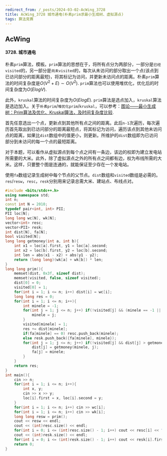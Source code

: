 ```yaml
---
redirect_from: /_posts/2024-03-02-AcWing_3728
title: AcWing_3728 城市通电(朴素prim求最小生成树、虚拟源点)
tags: 算法竞赛
---
```


## AcWing

####  3728. 城市通电

朴素`prim`算法，模板。`prim`算法的思想在于，将所有点分为两部分，一部分是`已经visited`的，另一部分是`尚未visited`的，每次从未访问的部分取出一个点(该点到已访问部分的距离最短)，将其标记为访问，并更新未访问点的距离。朴素`prim`算法的时间复杂度是$O(V^2+E)\sim O(V^2)$. `prim`算法也可以使用堆优化，优化后的时间复杂度为$O(ElogV)$.

此外，`kruskal`算法的时间复杂度为$O(ElogE)$. `prim`算法是选点加入，`kruskal`算法是选边加入。关于`朴素prim`/`堆优化prim`/`kruskal`，可以参考：<a href='https://www.cnblogs.com/myhnb/p/11244724.html'>图论——最小生成树：Prim算法及优化、Kruskal算法，及时间复杂度比较</a>.

首先任意选出一个点，更新点到其他所有点之间的距离。此后`n-1`次遍历，每次遍历首先取出到已访问部分的距离最短点，将其标记为访问，遍历该点到其他未访问点的距离，如果比`dist`数组中的值更小，则更新。所维护的`dist`数组即为已访问部分到未访问的每一个点的最短距离。

对于本题，可以看作从虚拟源点到每个点之间有一条边，该边的权即为建立发电站所需要的大米。此外，除了虚拟源点之外的所有点之间都有边，权为布线所需的大米。这样，只要整个图是连通的，就能保证至少存在一个发电站。

使用`fa`数组记录生成树中每个节点的父节点。`dist`数组和`visited`数组是必需的。`res`/`resw`，`resc`，`resk`分别用来记录总需大米、建站点、布线点对。

```cpp
#include <bits/stdc++.h>
using namespace std;
int n;
const int N = 2010;
typedef pair<int, int> PII;
PII loc[N];
long long wc[N], wk[N];
vector<int> resc;
vector<PII> resk;
int dist[N], fa[N];
bool visited[N];
long long getmoney(int a, int b){
    int x1 = loc[a].first, y1 = loc[a].second;
    int x2 = loc[b].first, y2 = loc[b].second;
    int len = abs(x1 - x2) + abs(y1 - y2);
    return (long long)(wk[a] + wk[b]) * len;
}
long long prim(){
    memset(dist, 0x3f, sizeof dist);
    memset(visited, false, sizeof visited);
    dist[0] = 0;
    visited[0] = 1;
    for(int i = 1; i <= n; i++) dist[i] = wc[i];
    long long res = 0;
    for(int i = 1; i <= n; i++){
        int minele = -1;
        for(int j = 1; j <= n; j++) if(!visited[j] && (minele == -1 || dist[j] < dist[minele])){
            minele = j;
        }
        visited[minele] = 1;
        res += dist[minele];
        if(fa[minele] == 0) resc.push_back(minele);
        else resk.push_back({fa[minele], minele});
        for(int j = 1; j <= n; j++) if(!visited[j] && dist[j] > getmoney(minele, j)){
            dist[j] = getmoney(minele, j);
            fa[j] = minele;
        }
    }
    return res;
}
int main(){
    cin >> n;
    for(int i = 1; i <= n; i++){
        int x, y;
        cin >> x >> y;
        loc[i].first = x, loc[i].second = y;
    }
    for(int i = 1; i <= n; i++) cin >> wc[i];
    for(int i = 1; i <= n; i++) cin >> wk[i];
    long long resw = prim();
    cout << resw << endl;
    cout << (int)resc.size() << endl;
    for(int i = 0; i <= (int)resc.size() - 1; i++) cout << resc[i] << " \n"[i == (int)resc.size() - 1];
    cout << (int)resk.size() << endl;
    for(int i = 0; i <= (int)resk.size() - 1; i++) cout << resk[i].first << ' ' << resk[i].second << endl;
    return 0;
}
```